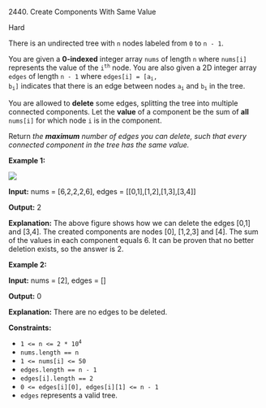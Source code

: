 2440\. Create Components With Same Value

Hard

There is an undirected tree with `n` nodes labeled from `0` to `n - 1`.

You are given a **0-indexed** integer array `nums` of length `n` where `nums[i]` represents the value of the <code>i<sup>th</sup></code> node. You are also given a 2D integer array `edges` of length `n - 1` where <code>edges[i] = [a<sub>i</sub>, b<sub>i</sub>]</code> indicates that there is an edge between nodes <code>a<sub>i</sub></code> and <code>b<sub>i</sub></code> in the tree.

You are allowed to **delete** some edges, splitting the tree into multiple connected components. Let the **value** of a component be the sum of **all** `nums[i]` for which node `i` is in the component.

Return _the **maximum** number of edges you can delete, such that every connected component in the tree has the same value._

**Example 1:**

![](https://assets.leetcode.com/uploads/2022/08/26/diagramdrawio.png)

**Input:** nums = [6,2,2,2,6], edges = [[0,1],[1,2],[1,3],[3,4]]

**Output:** 2

**Explanation:** The above figure shows how we can delete the edges [0,1] and [3,4]. The created components are nodes [0], [1,2,3] and [4]. The sum of the values in each component equals 6. It can be proven that no better deletion exists, so the answer is 2.

**Example 2:**

**Input:** nums = [2], edges = []

**Output:** 0

**Explanation:** There are no edges to be deleted.

**Constraints:**

*   <code>1 <= n <= 2 * 10<sup>4</sup></code>
*   `nums.length == n`
*   `1 <= nums[i] <= 50`
*   `edges.length == n - 1`
*   `edges[i].length == 2`
*   `0 <= edges[i][0], edges[i][1] <= n - 1`
*   `edges` represents a valid tree.